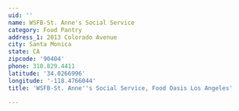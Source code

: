 ```yaml
---
uid: ''
name: WSFB-St. Anne's Social Service
category: Food Pantry
address_1: 2013 Colorado Avenue
city: Santa Monica
state: CA
zipcode: '90404'
phone: 310.829.4411
latitude: '34.0266996'
longitude: '-118.4766044'
title: 'WSFB-St. Anne''s Social Service, Food Oasis Los Angeles'

---
```

